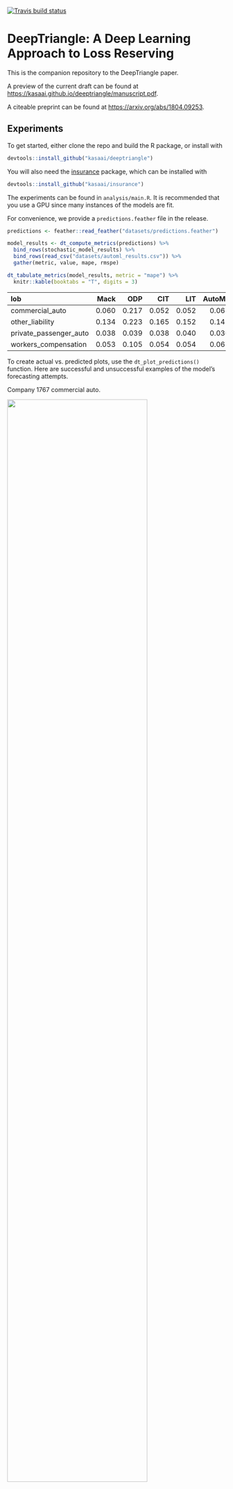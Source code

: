 
<!-- README.md is generated from README.Rmd. Please edit that file -->

[![Travis build
status](https://travis-ci.org/kasaai/deeptriangle.svg?branch=master)](https://travis-ci.org/kasaai/deeptriangle)

# DeepTriangle: A Deep Learning Approach to Loss Reserving

This is the companion repository to the DeepTriangle paper.

A preview of the current draft can be found at
<https://kasaai.github.io/deeptriangle/manuscript.pdf>.

A citeable preprint can be found at <https://arxiv.org/abs/1804.09253>.

## Experiments

To get started, either clone the repo and build the R package, or
install with

``` r
devtools::install_github("kasaai/deeptriangle")
```

You will also need the [insurance](https://github.com/kasaai/insurance)
package, which can be installed with

``` r
devtools::install_github("kasaai/insurance")
```

The experiments can be found in `analysis/main.R`. It is recommended
that you use a GPU since many instances of the models are fit.

For convenience, we provide a `predictions.feather` file in the release.

``` r
predictions <- feather::read_feather("datasets/predictions.feather")

model_results <- dt_compute_metrics(predictions) %>%
  bind_rows(stochastic_model_results) %>%
  bind_rows(read_csv("datasets/automl_results.csv")) %>%
  gather(metric, value, mape, rmspe)

dt_tabulate_metrics(model_results, metric = "mape") %>%
  knitr::kable(booktabs = "T", digits = 3)
```

| lob                      |  Mack |   ODP |   CIT |   LIT | AutoML | DeepTriangle |
| :----------------------- | ----: | ----: | ----: | ----: | -----: | -----------: |
| commercial\_auto         | 0.060 | 0.217 | 0.052 | 0.052 |  0.068 |        0.043 |
| other\_liability         | 0.134 | 0.223 | 0.165 | 0.152 |  0.142 |        0.109 |
| private\_passenger\_auto | 0.038 | 0.039 | 0.038 | 0.040 |  0.036 |        0.025 |
| workers\_compensation    | 0.053 | 0.105 | 0.054 | 0.054 |  0.067 |        0.046 |

To create actual vs. predicted plots, use the `dt_plot_predictions()`
function. Here are successful and unsuccessful examples of the model’s
forecasting attempts.

Company 1767 commercial auto.

<img src="man/figures/README-unnamed-chunk-2-1.png" width="80%" />

Company 337 workers’ compensation.

<img src="man/figures/README-unnamed-chunk-3-1.png" width="80%" />

## Testing different architectures

If you would like to try out different architectures or hyperparameters,
you can do so by providing a function that returns a keras model. See
the source code of `dt_model()` for a template.

For more details on the **keras** R package, visit
<https://keras.rstudio.com/>.
